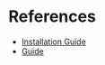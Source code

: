 # References
- [Installation Guide](https://github.com/pasqualerossi/Born2BeRoot-Guide/blob/main/README.md)
- [Guide](https://42-l-and-s.gitbook.io/42-cursus/rank-01/born2beroot)
